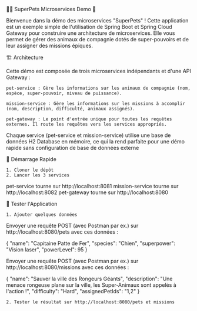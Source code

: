 🦸‍♀️ SuperPets Microservices Demo 🐾

Bienvenue dans la démo des microservices "SuperPets" ! 
Cette application est un exemple simple de l'utilisation 
de Spring Boot et Spring Cloud Gateway pour construire 
une architecture de microservices. 
Elle vous permet de gérer des animaux de compagnie dotés 
de super-pouvoirs et de leur assigner des missions épiques.

🏗️ Architecture

Cette démo est composée de trois microservices indépendants 
et d'une API Gateway :
    
    pet-service : Gère les informations sur les animaux de compagnie (nom, espèce, super-pouvoir, niveau de puissance).

    mission-service : Gère les informations sur les missions à accomplir (nom, description, difficulté, animaux assignés).

    pet-gateway : Le point d'entrée unique pour toutes les requêtes externes. Il route les requêtes vers les services appropriés.

Chaque service (pet-service et mission-service) utilise une base de données H2 Database en mémoire, 
ce qui la rend parfaite pour une démo rapide sans configuration de base de données externe

🚀 Démarrage Rapide
    
    1. Cloner le dépôt
    2. Lancer les 3 services

pet-service tourne sur http://localhost:8081
mission-service tourne sur http://localhost:8082
pet-gateway tourne sur http://localhost:8080

🧪 Tester l'Application

    1. Ajouter quelques données 
Envoyer une requête POST (avec Postman par ex.) sur http://localhost:8080/pets avec ces données :

{
"name": "Capitaine Patte de Fer",
"species": "Chien",
"superpower": "Vision laser",
"powerLevel": 95
}


Envoyer une requête POST (avec Postman par ex.) sur http://localhost:8080/missions avec ces données :

{
"name": "Sauver la ville des Rongeurs Géants",
"description": "Une menace rongeuse plane sur la ville, les Super-Animaux sont appelés à l'action !",
"difficulty": "Hard",
"assignedPetIds": "1,2"
}

    2. Tester le résultat sur http://localhost:8080/pets et missions

